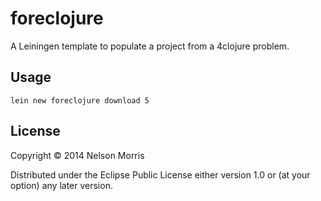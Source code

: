# foreclojure

A Leiningen template to populate a project from a 4clojure problem.

## Usage

`lein new foreclojure download 5`

## License

Copyright © 2014 Nelson Morris

Distributed under the Eclipse Public License either version 1.0 or (at
your option) any later version.
